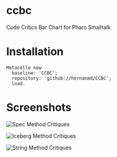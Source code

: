 # ccbc
Code Critics Bar Chart for Pharo Smalltalk

# Installation

```smalltalk
Metacello new	
  baseline: 'CCBC';	
  repository: 'github://hernanmd/CCBC';	
  load.
```

# Screenshots

![Spec Method Critiques](https://github.com/hernanmd/ccbc/blob/master/Spec%20Method%20Critiques%20(Pharo%206.1).png)

![Iceberg  Method Critiques](https://github.com/hernanmd/ccbc/blob/master/Iceberg%20Class%20Critiques%20(Pharo%206.1).png)

![String Method Critiques](https://github.com/hernanmd/ccbc/blob/master/Collections%20-%20Strings.png)
